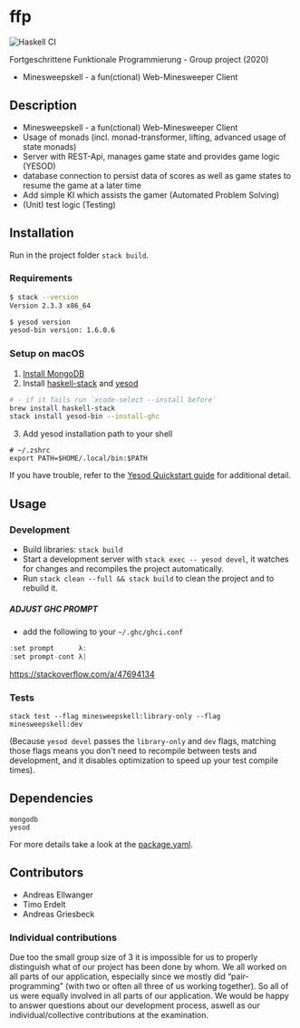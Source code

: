 # ffp
![Haskell CI](https://github.com/ndrsllwngr/ffp/workflows/Haskell%20CI/badge.svg?branch=develop)

Fortgeschrittene Funktionale Programmierung - Group project (2020)

- Minesweepskell - a fun(ctional) Web-Minesweeper Client

## Description

- Minesweepskell - a fun(ctional) Web-Minesweeper Client
- Usage of monads (incl. monad-transformer, lifting, advanced usage of state monads)
- Server with REST-Api, manages game state and provides game logic (YESOD)
- database connection to persist data of scores as well as game states to resume the game at a later time
- Add simple KI which assists the gamer (Automated Problem Solving)
- (Unit) test logic (Testing)

## Installation
Run in the project folder `stack build`.

### Requirements
```bash
$ stack --version
Version 2.3.3 x86_64

$ yesod version
yesod-bin version: 1.6.0.6
```

### Setup on macOS
1. [Install MongoDB](https://docs.mongodb.com/manual/installation/)
2. Install [haskell-stack](http://haskellstack.org/) and [yesod](https://www.yesodweb.com/)
```bash
# - if it fails run `xcode-select --install before`
brew install haskell-stack
stack install yesod-bin --install-ghc
```
3. Add yesod installation path to your shell
```
# ~/.zshrc
export PATH=$HOME/.local/bin:$PATH
```
If you have trouble, refer to the [Yesod Quickstart guide](https://www.yesodweb.com/page/quickstart) for additional detail.

## Usage
### Development
- Build libraries: `stack build`
- Start a development server with `stack exec -- yesod devel`, it watches for changes and recompiles the project automatically. 
- Run `stack clean --full && stack build` to clean the project and to rebuild it.

##### ADJUST GHC PROMPT
- add the following to your `~/.ghc/ghci.conf`
```haskell
:set prompt      λ: 
:set prompt-cont λ| 
```
https://stackoverflow.com/a/47694134

### Tests
```
stack test --flag minesweepskell:library-only --flag minesweepskell:dev
```

(Because `yesod devel` passes the `library-only` and `dev` flags, matching those flags means you don't need to recompile between tests and development, and it disables optimization to speed up your test compile times).


## Dependencies
```
mongodb
yesod
```

For more details take a look at the [package.yaml](package.yaml).

## Contributors

- Andreas Ellwanger
- Timo Erdelt
- Andreas Griesbeck

### Individual contributions

Due too the small group size of 3 it is impossible for us to properly distinguish what of our project has been done by whom. We all worked on all parts of our application, especially since we mostly did “pair-programming” (with two or often all three of us working together). So all of us were equally involved in all parts of our application.
We would be happy to answer questions about our development process, aswell as our individual/collective contributions at the examination.
